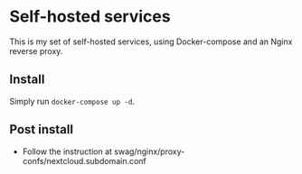 # Self-hosted services

This is my set of self-hosted services, using Docker-compose and an Nginx
reverse proxy.

## Install

Simply run `docker-compose up -d`.

## Post install

* Follow the instruction at swag/nginx/proxy-confs/nextcloud.subdomain.conf
